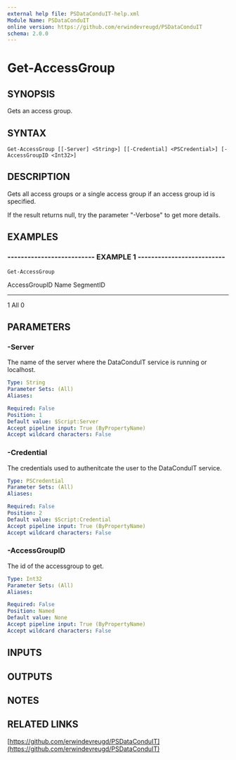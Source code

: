 ```yaml
---
external help file: PSDataConduIT-help.xml
Module Name: PSDataConduIT
online version: https://github.com/erwindevreugd/PSDataConduIT
schema: 2.0.0
---
```


# Get-AccessGroup

## SYNOPSIS
Gets an access group.

## SYNTAX

```
Get-AccessGroup [[-Server] <String>] [[-Credential] <PSCredential>] [-AccessGroupID <Int32>]
```

## DESCRIPTION
Gets all access groups or a single access group if an access group id is specified. 

If the result returns null, try the parameter "-Verbose" to get more details.

## EXAMPLES

### -------------------------- EXAMPLE 1 --------------------------
```
Get-AccessGroup
```

AccessGroupID Name                                     SegmentID
------------- ----                                     ---------
1             All                                      0

## PARAMETERS

### -Server
The name of the server where the DataConduIT service is running or localhost.

```yaml
Type: String
Parameter Sets: (All)
Aliases: 

Required: False
Position: 1
Default value: $Script:Server
Accept pipeline input: True (ByPropertyName)
Accept wildcard characters: False
```

### -Credential
The credentials used to authenitcate the user to the DataConduIT service.

```yaml
Type: PSCredential
Parameter Sets: (All)
Aliases: 

Required: False
Position: 2
Default value: $Script:Credential
Accept pipeline input: True (ByPropertyName)
Accept wildcard characters: False
```

### -AccessGroupID
The id of the accessgroup to get.

```yaml
Type: Int32
Parameter Sets: (All)
Aliases: 

Required: False
Position: Named
Default value: None
Accept pipeline input: True (ByPropertyName)
Accept wildcard characters: False
```

## INPUTS

## OUTPUTS

## NOTES

## RELATED LINKS

[https://github.com/erwindevreugd/PSDataConduIT](https://github.com/erwindevreugd/PSDataConduIT)


